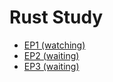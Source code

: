 # Rust Study 

- [EP1 (watching)](https://www.youtube.com/watch?v=GVCR8b_33zo&t=13s)
- [EP2 (waiting)](https://www.youtube.com/watch?v=k9ZzKG8fdN8&t=12s)
- [EP3 (waiting)](https://www.youtube.com/watch?v=MZRlVMoef94&t=190s)